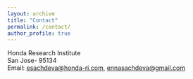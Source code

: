 ```yaml
---
layout: archive
title: "Contact"
permalink: /contact/
author_profile: true
---
```

Honda Research Institute<br>
San Jose- 95134<br>
Email: esachdeva@honda-ri.com, ennasachdeva@gmail.com
